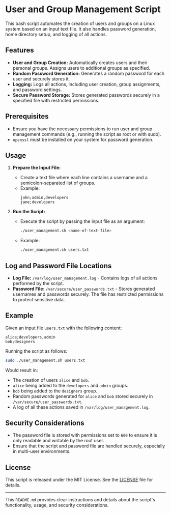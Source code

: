 
# User and Group Management Script

This bash script automates the creation of users and groups on a Linux system based on an input text file. It also handles password generation, home directory setup, and logging of all actions.

## Features

- **User and Group Creation:** Automatically creates users and their personal groups. Assigns users to additional groups as specified.
- **Random Password Generation:** Generates a random password for each user and securely stores it.
- **Logging:** Logs all actions, including user creation, group assignments, and password settings.
- **Secure Password Storage:** Stores generated passwords securely in a specified file with restricted permissions.

## Prerequisites

- Ensure you have the necessary permissions to run user and group management commands (e.g., running the script as root or with sudo).
- `openssl` must be installed on your system for password generation.

## Usage

1. **Prepare the Input File:**

   - Create a text file where each line contains a username and a semicolon-separated list of groups.
   - Example:
     ```
     john;admin,developers
     jane;developers
     ```

2. **Run the Script:**

   - Execute the script by passing the input file as an argument:
     ```bash
     ./user_management.sh <name-of-text-file>
     ```

   - Example:
     ```bash
     ./user_management.sh users.txt
     ```

## Log and Password File Locations

- **Log File:** `/var/log/user_management.log` - Contains logs of all actions performed by the script.
- **Password File:** `/var/secure/user_passwords.txt` - Stores generated usernames and passwords securely. The file has restricted permissions to protect sensitive data.

## Example

Given an input file `users.txt` with the following content:

```plaintext
alice;developers,admin
bob;designers
```

Running the script as follows:

```bash
sudo ./user_management.sh users.txt
```

Would result in:

- The creation of users `alice` and `bob`.
- `alice` being added to the `developers` and `admin` groups.
- `bob` being added to the `designers` group.
- Random passwords generated for `alice` and `bob` stored securely in `/var/secure/user_passwords.txt`.
- A log of all these actions saved in `/var/log/user_management.log`.

## Security Considerations

- The password file is stored with permissions set to `600` to ensure it is only readable and writable by the root user.
- Ensure that the script and password file are handled securely, especially in multi-user environments.

## License

This script is released under the MIT License. See the [LICENSE](LICENSE) file for details.

---

This `README.md` provides clear instructions and details about the script's functionality, usage, and security considerations.
